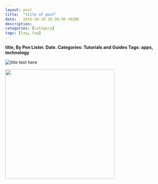 ```yaml
---
layout: post
title:  "title of post"
date:   2016-10-10 10:30:30 +0200
description: 
categories: [category]
tags: [tag, tag]
---
```


**title, By Pen Lister. Date. Categories: Tutorials and Guides Tags: apps, technology**

![title text here]({{site.baseurl}}/assets/images/...)

<img src="{{site.baseurl}}/assets/images/..." width="350" height="auto">



